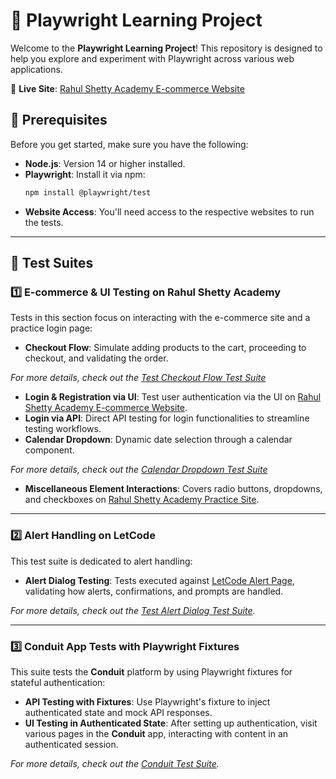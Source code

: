 # 🚀 Playwright Learning Project

Welcome to the **Playwright Learning Project**! This repository is designed to help you explore and experiment with Playwright across various web applications.

🔗 **Live Site**: [Rahul Shetty Academy E-commerce Website](https://rahulshettyacademy.com/client)

## 🎯 Prerequisites

Before you get started, make sure you have the following:

- **Node.js**: Version 14 or higher installed.
- **Playwright**: Install it via npm:  
  ```bash
  npm install @playwright/test
  ```
- **Website Access**: You'll need access to the respective websites to run the tests.

---

## 🧪 Test Suites

### 1️⃣ **E-commerce & UI Testing on Rahul Shetty Academy**
Tests in this section focus on interacting with the e-commerce site and a practice login page:

- **Checkout Flow**: Simulate adding products to the cart, proceeding to checkout, and validating the order.

*For more details, check out the [Test Checkout Flow Test Suite](https://github.com/DanielRamos84/playwright-learning-project/tree/test/checkout-flow)*
- **Login & Registration via UI**: Test user authentication via the UI on [Rahul Shetty Academy E-commerce 
Website](https://rahulshettyacademy.com/client).
- **Login via API**: Direct API testing for login functionalities to streamline testing workflows.
- **Calendar Dropdown**: Dynamic date selection through a calendar component.

*For more details, check out the [Calendar Dropdown Test Suite](https://github.com/DanielRamos84/playwright-learning-project/tree/test/calendar-dropdown)*
- **Miscellaneous Element Interactions**: Covers radio buttons, dropdowns, and checkboxes on [Rahul Shetty Academy Practice Site](http://www.rahulshettyacademy.com/loginpagePractise).

---

### 2️⃣ **Alert Handling on LetCode**
This test suite is dedicated to alert handling:

- **Alert Dialog Testing**: Tests executed against [LetCode Alert Page](https://letcode.in/alert), validating how alerts, confirmations, and prompts are handled.

*For more details, check out the [Test Alert Dialog Test Suite](https://github.com/DanielRamos84/playwright-learning-project/tree/test/alert-dialog).*

---

### 3️⃣ **Conduit App Tests with Playwright Fixtures**
This suite tests the **Conduit** platform by using Playwright fixtures for stateful authentication:

- **API Testing with Fixtures**: Use Playwright's fixture to inject authenticated state and mock API responses.
- **UI Testing in Authenticated State**: After setting up authentication, visit various pages in the **Conduit** app, interacting with content in an authenticated session.
  
*For more details, check out the [Conduit Test Suite](https://github.com/DanielRamos84/playwright-learning-project/tree/test/working-with-api).*
